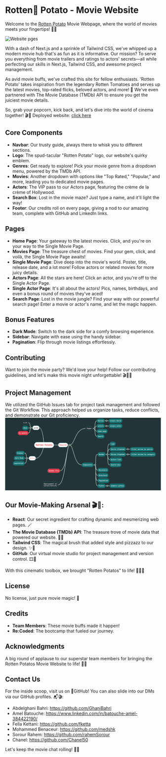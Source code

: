 # Rotten🥔 Potato - Movie Website

Welcome to the [Rotten Potato](movie-project-rottenpotato.vercel.app) Movie Webpage, where the world of movies meets your fingertips! 🍿🎥

![Website pges](https://github.com/202306-NEA-DZ-FEW/movie-project-rottenpotato/assets/138016246/83bc57cf-7876-4243-a507-b7a64a61fb7e)


With a dash of Next.js and a sprinkle of Tailwind CSS, we've whipped up a modern movie hub that's as fun as it is informative. Our mission? To serve you everything from movie trailers and ratings to actors' secrets—all while perfecting our skills in Next.js, Tailwind CSS, and awesome project management.

As avid movie buffs, we've crafted this site for fellow enthusiasts. 'Rotten Potato' takes inspiration from the legendary Rotten Tomatoes and serves up the latest movies, top-rated flicks, beloved actors, and more! 🌟 We've even partnered with The Movie Database (TMDb) API to ensure you get the juiciest movie details.

So, grab your popcorn, kick back, and let's dive into the world of cinema together! 🎬🥔
Deployed website: [click here](movie-project-rottenpotato.vercel.app)

## Core Components

- **Navbar**: Our trusty guide, always there to whisk you to different sections.
- **Logo**: The spud-tacular "Rotten Potato" logo, our website's quirky emblem.
- **Genres**: Get ready to explore! Pick your movie genre from a dropdown menu, powered by the TMDb API.
- **Movies**: Another dropdown with options like "Top Rated," "Popular," and more, leading you to dedicated movie pages.
- **Actors**: The VIP pass to our Actors page, featuring the crème de la crème of Hollywood.
- **Search Box**: Lost in the movie maze? Just type a name, and it'll light the way!
- **Footer**: Our credits roll on every page, giving a nod to our amazing team, complete with GitHub and LinkedIn links.

## Pages

- **Home Page**: Your gateway to the latest movies. Click, and you're on your way to the Single Movie Page.
- **Movies Page**: The treasure chest of movies. Find your gem, click, and voilà, the Single Movie Page awaits!
- **Single Movie Page**: Dive deep into the movie's world. Poster, title, release date, and a lot more! Follow actors or related movies for more juicy details.
- **Actors Page**: All the stars are here! Click an actor, and you're off to the Single Actor Page.
- **Single Actor Page**: It's all about the actors! Pics, names, birthdays, and even a bonus round of movies they've aced!
- **Search Page**: Lost in the movie jungle? Find your way with our powerful search page! Enter a movie or actor's name, and let the magic happen.


## Bonus Features

- **Dark Mode**: Switch to the dark side for a comfy browsing experience.
- **Sidebar**: Navigate with ease using the handy sidebar.
- **Pagination**: Flip through movie listings effortlessly.

## Contributing

Want to join the movie party? We'd love your help! Follow our contributing guidelines, and let's make this movie night unforgettable! 🎬🥔✨

## Project Management

We utilized the GitHub Issues tab for project task management and followed the Git Workflow. This approach helped us organize tasks, reduce conflicts, and demonstrate our Git proficiency.
![GITHUB WorkFlow](https://github.com/202306-NEA-DZ-FEW/movie-project-rottenpotato/blob/readme/mind_map.png?raw=true)
## Our Movie-Making Arsenal 🎬🔧:

- **React**: Our secret ingredient for crafting dynamic and mesmerizing web pages. 🪄
- **The Movie Database (TMDb) API**: The treasure trove of movie data that powered our website. 🎥💎
- **Tailwind CSS**: The magical brush that added style and pizzazz to our design. ✨🎨
- **GitHub**: Our virtual movie studio for project management and version control. 🎞️🚀

With this cinematic toolbox, we brought "Rotten Potatos" to life! 🍿🥔✨

## License

No license, just pure movie magic! 🍿

## Credits

- **Team Members**: These movie buffs made it happen!
- **Re:Coded**: The bootcamp that fueled our journey.

## Acknowledgments

A big round of applause to our superstar team members for bringing the Rotten Potatos Movie Website to life! 🌟🎥

## Contact Us

For the inside scoop, visit us on 🌟GitHub! You can also slide into our DMs via our GitHub profiles. 📬🎬:

- Abdelghani Bahri: https://github.com/GhaniBahri
- Amel Batouche: https://www.linkedin.com/in/batouche-amel-384422190/
- Fella Kettani: https://github.com/fketta
- Mohammed Benaceur: https://github.com/medshk
- Sorour Rahem: https://github.com/rahemSorour
- Chanel: https://github.com/Chanel50

Let's keep the movie chat rolling! 🥔🎉
